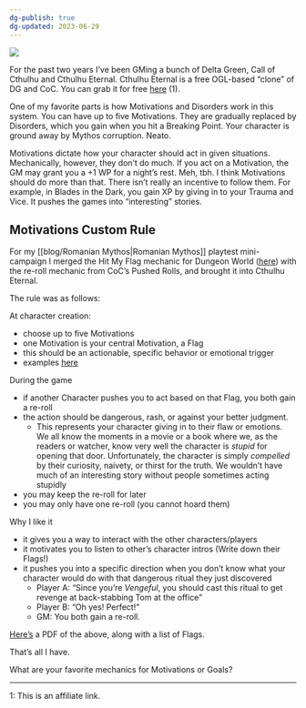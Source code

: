 ```yaml
---
dg-publish: true
dg-updated: 2023-06-29
---
```


![](https://imgur.com/0737wPF.jpg)

For the past two years I’ve been GMing a bunch of Delta Green, Call of Cthulhu and Cthulhu Eternal. Cthulhu Eternal is a free OGL-based “clone” of DG and CoC. You can grab it for free [here](https://www.drivethrurpg.com/product/384110/Cthulhu-Eternal--Modern-Age-SRD&affiliate_id=1026766) (1).

One of my favorite parts is how Motivations and Disorders work in this system. You can have up to five Motivations. They are gradually replaced by Disorders, which you gain when you hit a Breaking Point. Your character is ground away by Mythos corruption. Neato.

Motivations dictate how your character should act in given situations. Mechanically, however, they don’t do much. If you act on a Motivation, the GM may grant you a +1 WP for a night’s rest. Meh, tbh. I think Motivations should do more than that. There isn’t really an incentive to follow them. For example, in Blades in the Dark, you gain XP by giving in to your Trauma and Vice. It pushes the games into “interesting” stories.

## Motivations Custom Rule

For my [[blog/Romanian Mythos|Romanian Mythos]] playtest mini-campaign I merged the Hit My Flag mechanic for Dungeon World ([here](https://rpg.divnull.com/wiki/index.php?title=Dungeon_World_Flags)) with the re-roll mechanic from CoC’s Pushed Rolls, and brought it into Cthulhu Eternal.

The rule was as follows:

At character creation:
- choose up to five Motivations
- one Motivation is your central Motivation, a Flag
- this should be an actionable, specific behavior or emotional trigger
- examples [here](https://rpg.divnull.com/wiki/index.php?title=Dungeon_World_Flags)

During the game
- if another Character pushes you to act based on that Flag, you both gain a re-roll
- the action should be dangerous, rash, or against your better judgment. 
	- This represents your character giving in to their flaw or emotions. We all know the moments in a movie or a book where we, as the readers or watcher, know very well the character is *stupid* for opening that door. Unfortunately, the character is simply *compelled* by their curiosity, naivety, or thirst for the truth. We wouldn’t have much of an interesting story without people sometimes acting stupidly
- you may keep the re-roll for later
- you may only have one re-roll (you cannot hoard them)

Why I like it
- it gives you a way to interact with the other characters/players
- it motivates you to listen to other’s character intros (Write down their Flags!)
- it pushes you into a specific direction when you don’t know what your character would do with that dangerous ritual they just discovered
	- Player A: “Since you’re *Vengeful*, you should cast this ritual to get revenge at back-stabbing Tom at the office”
	- Player B: “Oh yes! Perfect!”
	- GM: You both gain a re-roll.

[Here’s](https://drive.google.com/file/d/1ZiU9ohn1RiazkiJIi_XPxOeLxFHJ2sv6/view) a PDF of the above, along with a list of Flags.

That’s all I have. 

What are your favorite mechanics for Motivations or Goals?

---

1: This is an affiliate link.

